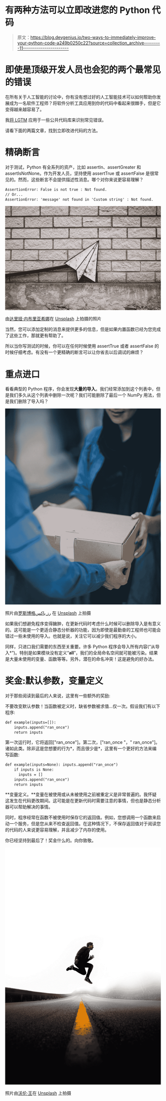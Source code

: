 # 有两种方法可以立即改进您的 Python 代码

> 原文：<https://blog.devgenius.io/two-ways-to-immediately-improve-your-python-code-a249b0250c22?source=collection_archive---------11----------------------->

# 即使是顶级开发人员也会犯的两个最常见的错误

在所有关于人工智能的讨论中，你有没有想过好的人工智能技术可以如何帮助你发展成为一名软件工程师？将软件分析工具应用到你的代码中看起来很棘手，但是它变得越来越容易了。

我[将 LGTM](/your-github-code-could-be-better-c77583e94e79) 应用于一些公共代码库来识别常见错误。

请看下面的两篇文章，找到立即改进代码的方法。

# 精确断言

对于测试，Python 有全系列的资产，比如 assertIn、assertGreater 和 assertIsNotNone。作为开发人员，坚持使用 assertTrue 或 assertFalse 是很常见的。然而，这些断言不会提供描述性消息。哪个对你来说更容易理解？

```
AssertionError: False is not true : Not found.
// Or...
AssertionError: 'message' not found in 'Custom string' : Not found.
```

![](img/719557909ebde739a06d2aee6a857ea2.png)

由[达里娅·内布里亚希娜](https://unsplash.com/@epicantus?utm_source=medium&utm_medium=referral)在 [Unsplash](https://unsplash.com?utm_source=medium&utm_medium=referral) 上拍摄的照片

当然，您可以添加定制的消息来提供更多的信息，但是如果内置函数已经为您完成了这些工作，那就更有帮助了。

所以当你写测试的时候，你可以在任何时候使用 assertTrue 或者 assertFalse 的时候仔细考虑。有没有一个更精确的断言可以让你省去以后调试的麻烦？

# 重点进口

看看典型的 Python 程序，你会发现**大量的导入**。我们经常添加到这个列表中，但是我们多久从这个列表中删除一次呢？我们可能删除了最后一个 NumPy 用法，但是我们删除了导入吗？

![](img/a74b59ee7ae548f14560c899a5b5b399.png)

照片由[罗斯博格رز باکس](https://unsplash.com/@rosebox?utm_source=medium&utm_medium=referral) 在 [Unsplash](https://unsplash.com?utm_source=medium&utm_medium=referral) 上拍摄

如果我们想避免程序变得臃肿，在更新代码时考虑什么时候可以删除导入是有意义的。这可能是一个更适合静态分析器的功能，因为即使是最勤奋的工程师也可能会错过一些未使用的导入。也就是说，关注它可以减少我们程序的大小。

同样，只进口我们需要的东西至关重要。许多 Python 程序会导入所有内容(“从<module>导入*”)。特别是如果模块没有定义“__all__”，我们的全局命名空间就可能被污染。结果是大量未使用的变量、函数等等。另外，潜在的命名冲突！这是避免的好办法。</module>

# 奖金:默认参数，变量定义

对于那些阅读到最后的人来说，这里有一些额外的奖励:

不要改变默认参数！当函数被定义时，缺省参数被求值…仅一次。假设我们有以下程序:

```
def example(inputs=[]):
    inputs.append("ran_once")
    return inputs
```

第一次运行时，它将返回["ran_once"]。第二次，["ran_once "，" ran_once"]。诸如此类。除非这是您想要的行为*，而且很少是*，这里有一个更好的方法来编写函数:

```
def example(inputs=None): inputs.append("ran_once")
    if inputs is None:
      inputs = []
    inputs.append("ran_once")
    return inputs
```

**变量定义。**变量在被使用或从未被使用之前被重定义是非常普遍的。我怀疑这发生在代码更改期间。这可能是在更新代码时需要注意的事情，但也是静态分析器可以帮助解决的事情。

同时，程序经常在函数不被使用时保存它的返回值。例如，您想调用一个函数来启动一个服务，但是您从来不检查返回值。在这种情况下，不保存返回值对于阅读您的代码的人来说更容易理解，并且减少了内存的使用。

你已经坚持到最后了！奖金什么的。向你致敬。

![](img/ea607dacdc9c67721e9bf9ed15ecb52f.png)

照片由[沃伦·王](https://unsplash.com/@wflwong?utm_source=medium&utm_medium=referral)在 [Unsplash](https://unsplash.com?utm_source=medium&utm_medium=referral) 上拍摄